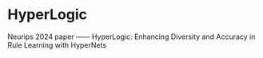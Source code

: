 # HyperLogic
Neurips 2024 paper —— HyperLogic: Enhancing Diversity and Accuracy in Rule Learning with HyperNets
